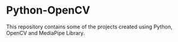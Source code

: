 # Python-OpenCV
This repository contains some of the projects created using Python, OpenCV and MediaPipe Library.
